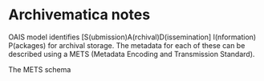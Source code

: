 # Archivematica notes

OAIS model identifies
[S(ubmission)A(rchival)D(issemination] I(nformation) P(ackages) for
archival storage. The metadata for each of these can be described
using a METS (Metadata Encoding and Transmission Standard).

The METS schema 

